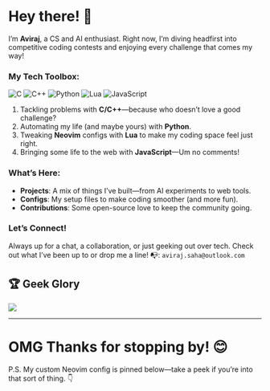 
# Hey there! 👋

I’m **Aviraj**, a CS and AI enthusiast. Right now, I’m diving headfirst into competitive coding contests and enjoying every challenge that comes my way!

### My Tech Toolbox:
![C](https://img.shields.io/badge/c-%2300599C.svg?style=for-the-badge&logo=c&logoColor=white) ![C++](https://img.shields.io/badge/c++-%2300599C.svg?style=for-the-badge&logo=c%2B%2B&logoColor=white) ![Python](https://img.shields.io/badge/python-3670A0?style=for-the-badge&logo=python&logoColor=ffdd54) ![Lua](https://img.shields.io/badge/lua-%232C2D72.svg?style=for-the-badge&logo=lua&logoColor=white) ![JavaScript](https://img.shields.io/badge/javascript-%23323330.svg?style=for-the-badge&logo=javascript&logoColor=%23F7DF1E)

1. Tackling problems with **C/C++**—because who doesn’t love a good challenge?
2. Automating my life (and maybe yours) with **Python**.
3. Tweaking **Neovim** configs with **Lua** to make my coding space feel just right.
4. Bringing some life to the web with **JavaScript**—Um no comments!

### What’s Here:

- **Projects**: A mix of things I’ve built—from AI experiments to web tools.
- **Configs**: My setup files to make coding smoother (and more fun).
- **Contributions**: Some open-source love to keep the community going.

### Let’s Connect!

Always up for a chat, a collaboration, or just geeking out over tech. Check out what I’ve been up to or drop me a line!
📭: `aviraj.saha@outlook.com`



## 🏆 Geek Glory

![](https://github-trophies.vercel.app/?username=avirsaha&theme=radical&no-frame=false&no-bg=false&margin-w=4)

---

# OMG Thanks for stopping by! 😊  
P.S. My custom Neovim config is pinned below—take a peek if you’re into that sort of thing. 👇
